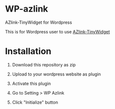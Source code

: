 WP-azlink
=========

AZlink-TinyWidget for Wordpress

This is for Wordpress user to use [AZlink-TinyWidget](https://github.com/sakuratan/AZlink-TinyWidget)

# Installation

1. Download this repository as zip

2. Upload to your wordpress website as plugin

3. Activate this plugin

4. Go to Setting > WP Azlink

5. Click "Initialize" button
